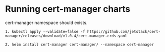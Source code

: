 # Running cert-manager charts
cert-manager namespace should exists.

    1. kubectl apply --validate=false -f https://github.com/jetstack/cert-manager/releases/download/v1.0.4/cert-manager.crds.yaml

    2. helm install cert-manager cert-manager/ --namespace cert-manager